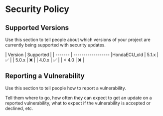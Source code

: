 # Security Policy

## Supported Versions

Use this section to tell people about which versions of your project are
currently being supported with security updates.

| Version | Supported          |
| ------- | ------------------ |HondaECU_old
| 5.1.x   | :white_check_mark: |
| 5.0.x   | :x:                |
| 4.0.x   | :white_check_mark: |
| < 4.0   | :x:                |

## Reporting a Vulnerability

Use this section to tell people how to report a vulnerability.

Tell them where to go, how often they can expect to get an update on a
reported vulnerability, what to expect if the vulnerability is accepted or
declined, etc.

